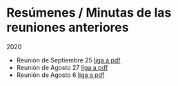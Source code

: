 # Resúmenes / Minutas de las reuniones anteriores


2020
* Reunión de Septiembre 25 [liga a pdf]() 
* Reunión de Agosto 27 [liga a pdf](EsquinaCTOs-agosto-27-2020.pdf) 
* Reunión de Agosto 6 [liga a pdf](minutas/EsquinaCTOs-agosto-6-2020.pdf)



